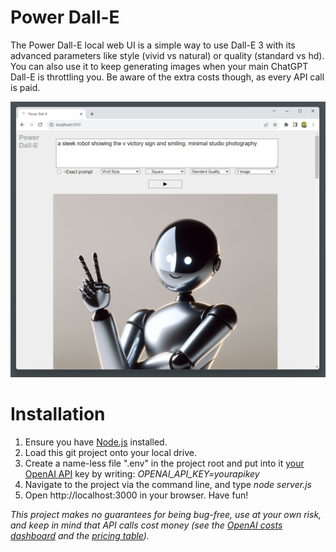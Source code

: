 # Power Dall-E
The Power Dall-E local web UI is a simple way to use Dall-E 3 with its advanced parameters like style (vivid vs natural) or quality (standard vs hd). You can also use it to keep generating images when your main ChatGPT Dall-E is throttling you. Be aware of the extra costs though, as every API call is paid.

![Screenshot](screenshot.png)


# Installation

1. Ensure you have [Node.js](https://nodejs.org) installed.
2. Load this git project onto your local drive.
3. Create a name-less file ".env" in the project root and put into it [your OpenAI API](https://platform.openai.com/api-keys) key by writing: _OPENAI_API_KEY=yourapikey_
4. Navigate to the project via the command line, and type *node server.js*
5. Open http://localhost:3000 in your browser. Have fun!

_This project makes no guarantees for being bug-free, use at your own risk, and keep in mind that API calls cost money (see the [OpenAI costs dashboard](https://platform.openai.com/usage) and the [pricing table](https://openai.com/pricing))._
